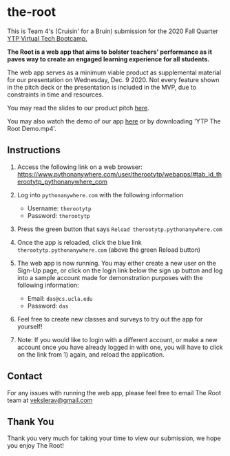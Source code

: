 # the-root

This is Team 4's (Cruisin' for a Bruin) submission for the 2020 Fall Quarter [YTP Virtual Tech Bootcamp.](https://isassociates.atlassian.net/wiki/spaces/MEM/pages/1176436737/2020+Fall+Quarter+YTP+Virtual+Tech+Bootcamp+Portal)

**The Root is a web app that aims to bolster teachers' performance as it paves way to create an engaged learning experience for all students.**

The web app serves as a minimum viable product as supplemental material for our presentation on Wednesday, Dec. 9 2020. Not every feature shown in the pitch deck or the presentation is included in the MVP, due to constraints in time and resources.

You may read the slides to our product pitch [here](https://docs.google.com/presentation/d/1nEbVIMM0NyjOxUMO5nH0ScpjEW_cCG0vA8KNbFvOiKE/edit?usp=sharing). 

You may also watch the demo of our app [here](https://drive.google.com/file/d/1VHnsRP4VFdA2ywdWMxOy8JqzEBN8u_hw/view?usp=sharing) or by downloading 'YTP The Root Demo.mp4'.

## Instructions

1. Access the following link on a web browser: https://www.pythonanywhere.com/user/therootytp/webapps/#tab_id_therootytp_pythonanywhere_com

2. Log into `pythonanywhere.com` with the following information
    - Username: `therootytp`
    - Password: `therootytp`

3. Press the green button that says `Reload therootytp.pythonanywhere.com`

4. Once the app is reloaded, click the blue link `therootytp.pythonanywhere.com` (above the green Reload button)

5. The web app is now running. You may either create a new user on the Sign-Up page, or click on the login link below the sign up button and log into a sample account made for demonstration purposes with the following information: 
    - Email: `das@cs.ucla.edu`
    - Password: `das`
    
6. Feel free to create new classes and surveys to try out the app for yourself!

7. Note: If you would like to login with a different account, or make a new account once you have already logged in with one, you will have to click on the link from 1) again, and reload the application.

## Contact

For any issues with running the web app, please feel free to email The Root team at vekslerav@gmail.com

## Thank You

Thank you very much for taking your time to view our submission, we hope you enjoy The Root!
